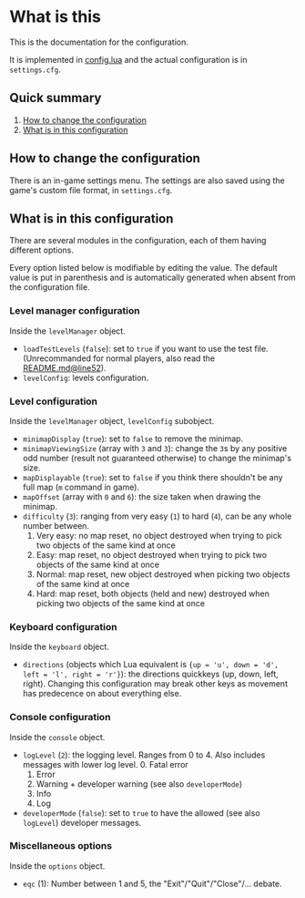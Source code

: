 # What is this

This is the documentation for the configuration.

It is implemented in [config.lua](/config.lua) and the actual configuration is in `settings.cfg`.

## Quick summary

1. [How to change the configuration](#how-to-change-the-configuration)
1. [What is in this configuration](#what-is-in-this-configuration)

## How to change the configuration

There is an in-game settings menu. The settings are also saved using the game's custom file format, in `settings.cfg`.

## What is in this configuration

There are several modules in the configuration, each of them having different options.

Every option listed below is modifiable by editing the value. The default value is put in parenthesis and is automatically generated when absent from the configuration file.

### Level manager configuration

Inside the `levelManager` object.

- `loadTestLevels` \(`false`): set to `true` if you want to use the test file. \(Unrecommanded for normal players, also read the [README.md@line52](/README.md#L52)).
- `levelConfig`: levels configuration.

### Level configuration

Inside the `levelManager` object, `levelConfig` subobject.

- `minimapDisplay` \(`true`): set to `false` to remove the minimap.
- `minimapViewingSize` \(array with `3` and `3`): change the `3`s by any positive odd number \(result not guaranteed otherwise) to change the minimap's size.
- `mapDisplayable` \(`true`): set to `false` if you think there shouldn't be any full map \(`m` command in game).
- `mapOffset` \(array with `0` and `6`): the size taken when drawing the minimap.
- `difficulty` \(`3`): ranging from very easy \(`1`) to hard \(`4`), can be any whole number between.
  1. Very easy: no map reset, no object destroyed when trying to pick two objects of the same kind at once
  2. Easy: map reset, no object destroyed when trying to pick two objects of the same kind at once
  3. Normal: map reset, new object destroyed when picking two objects of the same kind at once
  4. Hard: map reset, both objects \(held and new) destroyed when picking two objects of the same kind at once

### Keyboard configuration

Inside the `keyboard` object.

- `directions` (objects which Lua equivalent is `{up = 'u', down = 'd', left = 'l', right = 'r'}`): the directions quickkeys (up, down, left, right). Changing this configuration may break other keys as movement has predecence on about everything else.

### Console configuration

Inside the `console` object.

- `logLevel` \(`2`): the logging level. Ranges from 0 to 4. Also includes messages with lower log level.
  0. Fatal error
  1. Error
  2. Warning + developer warning \(see also `developerMode`)
  3. Info
  4. Log
- `developerMode` \(`false`): set to `true` to have the allowed \(see also `logLevel`) developer messages.

### Miscellaneous options

Inside the `options` object.

- `eqc` \(1): Number between 1 and 5, the "Exit"/"Quit"/"Close"/... debate.
